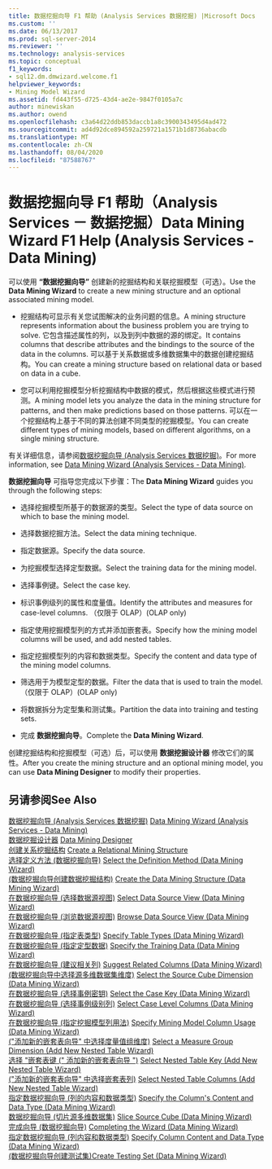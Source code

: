 ```yaml
---
title: 数据挖掘向导 F1 帮助 (Analysis Services 数据挖掘) |Microsoft Docs
ms.custom: ''
ms.date: 06/13/2017
ms.prod: sql-server-2014
ms.reviewer: ''
ms.technology: analysis-services
ms.topic: conceptual
f1_keywords:
- sql12.dm.dmwizard.welcome.f1
helpviewer_keywords:
- Mining Model Wizard
ms.assetid: fd443f55-d725-43d4-ae2e-9847f0105a7c
author: minewiskan
ms.author: owend
ms.openlocfilehash: c3a64d22ddb853daccb1a8c3900343495d4ad472
ms.sourcegitcommit: ad4d92dce894592a259721a1571b1d8736abacdb
ms.translationtype: MT
ms.contentlocale: zh-CN
ms.lasthandoff: 08/04/2020
ms.locfileid: "87588767"
---
```

# <a name="data-mining-wizard-f1-help-analysis-services---data-mining"></a><span data-ttu-id="6f9b8-102">数据挖掘向导 F1 帮助（Analysis Services － 数据挖掘）</span><span class="sxs-lookup"><span data-stu-id="6f9b8-102">Data Mining Wizard F1 Help (Analysis Services - Data Mining)</span></span>
  <span data-ttu-id="6f9b8-103">可以使用 **“数据挖掘向导”** 创建新的挖掘结构和关联挖掘模型（可选）。</span><span class="sxs-lookup"><span data-stu-id="6f9b8-103">Use the **Data Mining Wizard** to create a new mining structure and an optional associated mining model.</span></span>  
  
-   <span data-ttu-id="6f9b8-104">挖掘结构可显示有关您试图解决的业务问题的信息。</span><span class="sxs-lookup"><span data-stu-id="6f9b8-104">A mining structure represents information about the business problem you are trying to solve.</span></span> <span data-ttu-id="6f9b8-105">它包含描述属性的列，以及到列中数据的源的绑定。</span><span class="sxs-lookup"><span data-stu-id="6f9b8-105">It contains columns that describe attributes and the bindings to the source of the data in the columns.</span></span> <span data-ttu-id="6f9b8-106">可以基于关系数据或多维数据集中的数据创建挖掘结构。</span><span class="sxs-lookup"><span data-stu-id="6f9b8-106">You can create a mining structure based on relational data or based on data in a cube.</span></span>  
  
-   <span data-ttu-id="6f9b8-107">您可以利用挖掘模型分析挖掘结构中数据的模式，然后根据这些模式进行预测。</span><span class="sxs-lookup"><span data-stu-id="6f9b8-107">A mining model lets you analyze the data in the mining structure for patterns, and then make predictions based on those patterns.</span></span> <span data-ttu-id="6f9b8-108">可以在一个挖掘结构上基于不同的算法创建不同类型的挖掘模型。</span><span class="sxs-lookup"><span data-stu-id="6f9b8-108">You can create different types of mining models, based on different algorithms, on a single mining structure.</span></span>  
  
 <span data-ttu-id="6f9b8-109">有关详细信息，请参阅[数据挖掘向导 &#40;Analysis Services 数据挖掘&#41;](data-mining/data-mining-wizard-analysis-services-data-mining.md)。</span><span class="sxs-lookup"><span data-stu-id="6f9b8-109">For more information, see [Data Mining Wizard &#40;Analysis Services - Data Mining&#41;](data-mining/data-mining-wizard-analysis-services-data-mining.md).</span></span>  
  
 <span data-ttu-id="6f9b8-110">**数据挖掘向导** 可指导您完成以下步骤：</span><span class="sxs-lookup"><span data-stu-id="6f9b8-110">The **Data Mining Wizard** guides you through the following steps:</span></span>  
  
-   <span data-ttu-id="6f9b8-111">选择挖掘模型所基于的数据源的类型。</span><span class="sxs-lookup"><span data-stu-id="6f9b8-111">Select the type of data source on which to base the mining model.</span></span>  
  
-   <span data-ttu-id="6f9b8-112">选择数据挖掘方法。</span><span class="sxs-lookup"><span data-stu-id="6f9b8-112">Select the data mining technique.</span></span>  
  
-   <span data-ttu-id="6f9b8-113">指定数据源。</span><span class="sxs-lookup"><span data-stu-id="6f9b8-113">Specify the data source.</span></span>  
  
-   <span data-ttu-id="6f9b8-114">为挖掘模型选择定型数据。</span><span class="sxs-lookup"><span data-stu-id="6f9b8-114">Select the training data for the mining model.</span></span>  
  
-   <span data-ttu-id="6f9b8-115">选择事例键。</span><span class="sxs-lookup"><span data-stu-id="6f9b8-115">Select the case key.</span></span>  
  
-   <span data-ttu-id="6f9b8-116">标识事例级列的属性和度量值。</span><span class="sxs-lookup"><span data-stu-id="6f9b8-116">Identify the attributes and measures for case-level columns.</span></span> <span data-ttu-id="6f9b8-117">（仅限于 OLAP）</span><span class="sxs-lookup"><span data-stu-id="6f9b8-117">(OLAP only)</span></span>  
  
-   <span data-ttu-id="6f9b8-118">指定使用挖掘模型列的方式并添加嵌套表。</span><span class="sxs-lookup"><span data-stu-id="6f9b8-118">Specify how the mining model columns will be used, and add nested tables.</span></span>  
  
-   <span data-ttu-id="6f9b8-119">指定挖掘模型列的内容和数据类型。</span><span class="sxs-lookup"><span data-stu-id="6f9b8-119">Specify the content and data type of the mining model columns.</span></span>  
  
-   <span data-ttu-id="6f9b8-120">筛选用于为模型定型的数据。</span><span class="sxs-lookup"><span data-stu-id="6f9b8-120">Filter the data that is used to train the model.</span></span> <span data-ttu-id="6f9b8-121">（仅限于 OLAP）</span><span class="sxs-lookup"><span data-stu-id="6f9b8-121">(OLAP only)</span></span>  
  
-   <span data-ttu-id="6f9b8-122">将数据拆分为定型集和测试集。</span><span class="sxs-lookup"><span data-stu-id="6f9b8-122">Partition the data into training and testing sets.</span></span>  
  
-   <span data-ttu-id="6f9b8-123">完成 **数据挖掘向导**。</span><span class="sxs-lookup"><span data-stu-id="6f9b8-123">Complete the **Data Mining Wizard**.</span></span>  
  
 <span data-ttu-id="6f9b8-124">创建挖掘结构和挖掘模型（可选）后，可以使用 **数据挖掘设计器** 修改它们的属性。</span><span class="sxs-lookup"><span data-stu-id="6f9b8-124">After you create the mining structure and an optional mining model, you can use **Data Mining Designer** to modify their properties.</span></span>  
  
## <a name="see-also"></a><span data-ttu-id="6f9b8-125">另请参阅</span><span class="sxs-lookup"><span data-stu-id="6f9b8-125">See Also</span></span>  
 <span data-ttu-id="6f9b8-126">[数据挖掘向导 &#40;Analysis Services 数据挖掘&#41;](data-mining/data-mining-wizard-analysis-services-data-mining.md) </span><span class="sxs-lookup"><span data-stu-id="6f9b8-126">[Data Mining Wizard &#40;Analysis Services - Data Mining&#41;](data-mining/data-mining-wizard-analysis-services-data-mining.md) </span></span>  
 <span data-ttu-id="6f9b8-127">[数据挖掘设计器](data-mining/data-mining-designer.md) </span><span class="sxs-lookup"><span data-stu-id="6f9b8-127">[Data Mining Designer](data-mining/data-mining-designer.md) </span></span>  
 <span data-ttu-id="6f9b8-128">[创建关系挖掘结构](data-mining/create-a-relational-mining-structure.md) </span><span class="sxs-lookup"><span data-stu-id="6f9b8-128">[Create a Relational Mining Structure](data-mining/create-a-relational-mining-structure.md) </span></span>  
 <span data-ttu-id="6f9b8-129">[选择定义方法 &#40;数据挖掘向导&#41;](select-the-definition-method-data-mining-wizard.md) </span><span class="sxs-lookup"><span data-stu-id="6f9b8-129">[Select the Definition Method &#40;Data Mining Wizard&#41;](select-the-definition-method-data-mining-wizard.md) </span></span>  
 <span data-ttu-id="6f9b8-130">[&#40;数据挖掘向导创建数据挖掘结构&#41;](create-the-data-mining-structure-data-mining-wizard.md) </span><span class="sxs-lookup"><span data-stu-id="6f9b8-130">[Create the Data Mining Structure &#40;Data Mining Wizard&#41;](create-the-data-mining-structure-data-mining-wizard.md) </span></span>  
 <span data-ttu-id="6f9b8-131">[在数据挖掘向导 &#40;选择数据源视图&#41;](select-data-source-view-data-mining-wizard.md) </span><span class="sxs-lookup"><span data-stu-id="6f9b8-131">[Select Data Source View &#40;Data Mining Wizard&#41;](select-data-source-view-data-mining-wizard.md) </span></span>  
 <span data-ttu-id="6f9b8-132">[在数据挖掘向导 &#40;浏览数据源视图&#41;](browse-data-source-view-data-mining-wizard.md) </span><span class="sxs-lookup"><span data-stu-id="6f9b8-132">[Browse Data Source View &#40;Data Mining Wizard&#41;](browse-data-source-view-data-mining-wizard.md) </span></span>  
 <span data-ttu-id="6f9b8-133">[在数据挖掘向导 &#40;指定表类型&#41;](specify-table-types-data-mining-wizard.md) </span><span class="sxs-lookup"><span data-stu-id="6f9b8-133">[Specify Table Types &#40;Data Mining Wizard&#41;](specify-table-types-data-mining-wizard.md) </span></span>  
 <span data-ttu-id="6f9b8-134">[在数据挖掘向导 &#40;指定定型数据&#41;](specify-the-training-data-data-mining-wizard.md) </span><span class="sxs-lookup"><span data-stu-id="6f9b8-134">[Specify the Training Data &#40;Data Mining Wizard&#41;](specify-the-training-data-data-mining-wizard.md) </span></span>  
 <span data-ttu-id="6f9b8-135">[在数据挖掘向导 &#40;建议相关列&#41;](suggest-related-columns-data-mining-wizard.md) </span><span class="sxs-lookup"><span data-stu-id="6f9b8-135">[Suggest Related Columns &#40;Data Mining Wizard&#41;](suggest-related-columns-data-mining-wizard.md) </span></span>  
 <span data-ttu-id="6f9b8-136">[&#40;数据挖掘向导中选择源多维数据集维度&#41;](select-the-source-cube-dimension-data-mining-wizard.md) </span><span class="sxs-lookup"><span data-stu-id="6f9b8-136">[Select the Source Cube Dimension &#40;Data Mining Wizard&#41;](select-the-source-cube-dimension-data-mining-wizard.md) </span></span>  
 <span data-ttu-id="6f9b8-137">[在数据挖掘向导 &#40;选择事例密钥&#41;](select-the-case-key-data-mining-wizard.md) </span><span class="sxs-lookup"><span data-stu-id="6f9b8-137">[Select the Case Key &#40;Data Mining Wizard&#41;](select-the-case-key-data-mining-wizard.md) </span></span>  
 <span data-ttu-id="6f9b8-138">[在数据挖掘向导 &#40;选择事例级别列&#41;](select-case-level-columns-data-mining-wizard.md) </span><span class="sxs-lookup"><span data-stu-id="6f9b8-138">[Select Case Level Columns &#40;Data Mining Wizard&#41;](select-case-level-columns-data-mining-wizard.md) </span></span>  
 <span data-ttu-id="6f9b8-139">[在数据挖掘向导 &#40;指定挖掘模型列用法&#41;](specify-mining-model-column-usage-data-mining-wizard.md) </span><span class="sxs-lookup"><span data-stu-id="6f9b8-139">[Specify Mining Model Column Usage &#40;Data Mining Wizard&#41;](specify-mining-model-column-usage-data-mining-wizard.md) </span></span>  
 <span data-ttu-id="6f9b8-140">[&#40;"添加新的嵌套表向导" 中选择度量值组维度&#41;](select-a-measure-group-dimension-add-new-nested-table-wizard.md) </span><span class="sxs-lookup"><span data-stu-id="6f9b8-140">[Select a Measure Group Dimension &#40;Add New Nested Table Wizard&#41;](select-a-measure-group-dimension-add-new-nested-table-wizard.md) </span></span>  
 <span data-ttu-id="6f9b8-141">[选择 "嵌套表键 &#40;" 添加新的嵌套表向导 "&#41;](select-nested-table-key-add-new-nested-table-wizard.md) </span><span class="sxs-lookup"><span data-stu-id="6f9b8-141">[Select Nested Table Key &#40;Add New Nested Table Wizard&#41;](select-nested-table-key-add-new-nested-table-wizard.md) </span></span>  
 <span data-ttu-id="6f9b8-142">[&#40;"添加新的嵌套表向导" 中选择嵌套表列&#41;](select-nested-table-columns-add-new-nested-table-wizard.md) </span><span class="sxs-lookup"><span data-stu-id="6f9b8-142">[Select Nested Table Columns &#40;Add New Nested Table Wizard&#41;](select-nested-table-columns-add-new-nested-table-wizard.md) </span></span>  
 <span data-ttu-id="6f9b8-143">[指定数据挖掘向导 &#40;列的内容和数据类型&#41;](specify-the-column-s-content-and-data-type-data-mining-wizard.md) </span><span class="sxs-lookup"><span data-stu-id="6f9b8-143">[Specify the Column's Content and Data Type &#40;Data Mining Wizard&#41;](specify-the-column-s-content-and-data-type-data-mining-wizard.md) </span></span>  
 <span data-ttu-id="6f9b8-144">[数据挖掘向导 &#40;切片源多维数据集&#41;](slice-source-cube-data-mining-wizard.md) </span><span class="sxs-lookup"><span data-stu-id="6f9b8-144">[Slice Source Cube &#40;Data Mining Wizard&#41;](slice-source-cube-data-mining-wizard.md) </span></span>  
 <span data-ttu-id="6f9b8-145">[完成向导 &#40;数据挖掘向导&#41;](completing-the-wizard-data-mining-wizard.md) </span><span class="sxs-lookup"><span data-stu-id="6f9b8-145">[Completing the Wizard &#40;Data Mining Wizard&#41;](completing-the-wizard-data-mining-wizard.md) </span></span>  
 <span data-ttu-id="6f9b8-146">[指定数据挖掘向导 &#40;列内容和数据类型&#41;](specify-column-content-and-data-type-data-mining-wizard.md) </span><span class="sxs-lookup"><span data-stu-id="6f9b8-146">[Specify Column Content and Data Type &#40;Data Mining Wizard&#41;](specify-column-content-and-data-type-data-mining-wizard.md) </span></span>  
 [<span data-ttu-id="6f9b8-147">&#40;数据挖掘向导创建测试集&#41;</span><span class="sxs-lookup"><span data-stu-id="6f9b8-147">Create Testing Set &#40;Data Mining Wizard&#41;</span></span>](create-testing-set-data-mining-wizard.md)  
  
  
